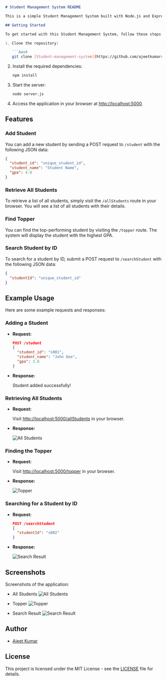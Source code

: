 ```markdown
# Student Management System README

This is a simple Student Management System built with Node.js and Express. It allows you to perform various operations related to student data, such as adding students, retrieving all students, finding the topper, and searching for students by ID.

## Getting Started

To get started with this Student Management System, follow these steps:

1. Clone the repository:

   ```bash
   git clone [Student-management-system](https://github.com/ajeetkumarrauniyar/Student-management-system)
   ```

2. Install the required dependencies:

   ```bash
   npm install
   ```

3. Start the server:

   ```bash
   node server.js
   ```

4. Access the application in your browser at [http://localhost:5000](http://localhost:5000).

## Features

### Add Student

You can add a new student by sending a POST request to `/student` with the following JSON data:

```json
{
  "student_id": "unique_student_id",
  "student_name": "Student Name",
  "gpa": 4.0
}
```

### Retrieve All Students

To retrieve a list of all students, simply visit the `/allStudents` route in your browser. You will see a list of all students with their details.

### Find Topper

You can find the top-performing student by visiting the `/topper` route. The system will display the student with the highest GPA.

### Search Student by ID

To search for a student by ID, submit a POST request to `/searchStudent` with the following JSON data:

```json
{
  "studentId": "unique_student_id"
}
```

## Example Usage

Here are some example requests and responses:

### Adding a Student

- **Request:**

  ```json
  POST /student
  {
    "student_id": "s001",
    "student_name": "John Doe",
    "gpa": 3.8
  }
  ```

- **Response:**

  Student added successfully!

### Retrieving All Students

- **Request:**

  Visit [http://localhost:5000/allStudents](http://localhost:5000/allStudents) in your browser.

- **Response:**

  ![All Students](/screenshots/all_students.png)

### Finding the Topper

- **Request:**

  Visit [http://localhost:5000/topper](http://localhost:5000/topper) in your browser.

- **Response:**

  ![Topper](/screenshots/topper.png)

### Searching for a Student by ID

- **Request:**

  ```json
  POST /searchStudent
  {
    "studentId": "s002"
  }
  ```

- **Response:**

  ![Search Result](/screenshots/search_result.png)

## Screenshots

Screenshots of the application:

- All Students
  ![All Students](/screenshots/all_students.png)

- Topper
  ![Topper](/screenshots/topper.png)

- Search Result
  ![Search Result](/screenshots/search_result.png)

## Author

- [Ajeet Kumar](https://github.com/ajeetkumarrauniyar)

## License

This project is licensed under the MIT License - see the [LICENSE](LICENSE) file for details.
